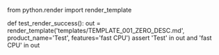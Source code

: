 from python.render import render_template

def test_render_success():
    out = render_template('templates/TEMPLATE_001_ZERO_DESC.md', product_name='Test', features='fast CPU')
    assert 'Test' in out and 'fast CPU' in out